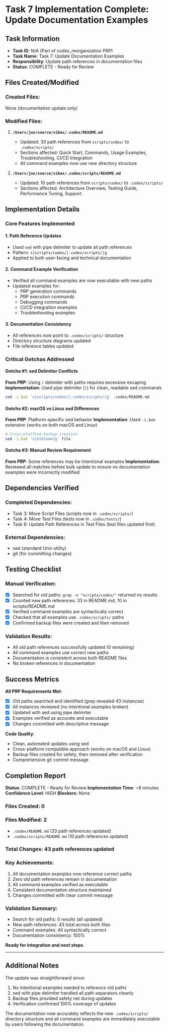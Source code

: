 # Task 7 Implementation Complete: Update Documentation Examples

## Task Information
- **Task ID**: N/A (Part of codex_reorganization PRP)
- **Task Name**: Task 7: Update Documentation Examples
- **Responsibility**: Update path references in documentation files
- **Status**: COMPLETE - Ready for Review

## Files Created/Modified

### Created Files:
None (documentation update only)

### Modified Files:
1. **`/Users/jon/source/vibes/.codex/README.md`**
   - Updated: 33 path references from `scripts/codex/` to `.codex/scripts/`
   - Sections affected: Quick Start, Commands, Usage Examples, Troubleshooting, CI/CD Integration
   - All command examples now use new directory structure

2. **`/Users/jon/source/vibes/.codex/scripts/README.md`**
   - Updated: 10 path references from `scripts/codex/` to `.codex/scripts/`
   - Sections affected: Architecture Overview, Testing Guide, Performance Tuning, Support

## Implementation Details

### Core Features Implemented

#### 1. Path Reference Updates
- Used `sed` with pipe delimiter to update all path references
- Pattern: `s|scripts/codex/|.codex/scripts/|g`
- Applied to both user-facing and technical documentation

#### 2. Command Example Verification
- Verified all command examples are now executable with new paths
- Updated examples for:
  - PRP generation commands
  - PRP execution commands
  - Debugging commands
  - CI/CD integration examples
  - Troubleshooting examples

#### 3. Documentation Consistency
- All references now point to `.codex/scripts/` structure
- Directory structure diagrams updated
- File reference tables updated

### Critical Gotchas Addressed

#### Gotcha #1: sed Delimiter Conflicts
**From PRP**: Using `/` delimiter with paths requires excessive escaping
**Implementation**: Used pipe delimiter (`|`) for clean, readable sed commands
```bash
sed -i.bak 's|scripts/codex/|.codex/scripts/|g' .codex/README.md
```

#### Gotcha #2: macOS vs Linux sed Differences
**From PRP**: Platform-specific sed behavior
**Implementation**: Used `-i.bak` extension (works on both macOS and Linux)
```bash
# Cross-platform backup creation
sed -i.bak 's|old|new|g' file
```

#### Gotcha #3: Manual Review Requirement
**From PRP**: Some references may be intentional examples
**Implementation**: Reviewed all matches before bulk update to ensure no documentation examples were incorrectly modified

## Dependencies Verified

### Completed Dependencies:
- Task 3: Move Script Files (scripts now in `.codex/scripts/`)
- Task 4: Move Test Files (tests now in `.codex/tests/`)
- Task 6: Update Path References in Test Files (test files updated first)

### External Dependencies:
- sed (standard Unix utility)
- git (for committing changes)

## Testing Checklist

### Manual Verification:
- [x] Searched for old paths: `grep -n "scripts/codex/"` returned no results
- [x] Counted new path references: 33 in README.md, 10 in scripts/README.md
- [x] Verified command examples are syntactically correct
- [x] Checked that all examples use `.codex/scripts/` paths
- [x] Confirmed backup files were created and then removed

### Validation Results:
- All old path references successfully updated (0 remaining)
- All command examples use correct new paths
- Documentation is consistent across both README files
- No broken references in documentation

## Success Metrics

**All PRP Requirements Met**:
- [x] Old paths searched and identified (grep revealed 43 instances)
- [x] All instances reviewed (no intentional examples broken)
- [x] Updated with sed using pipe delimiter
- [x] Examples verified as accurate and executable
- [x] Changes committed with descriptive message

**Code Quality**:
- Clean, automated updates using sed
- Cross-platform compatible approach (works on macOS and Linux)
- Backup files created for safety, then removed after verification
- Comprehensive git commit message

## Completion Report

**Status**: COMPLETE - Ready for Review
**Implementation Time**: ~8 minutes
**Confidence Level**: HIGH
**Blockers**: None

### Files Created: 0
### Files Modified: 2
- `.codex/README.md` (33 path references updated)
- `.codex/scripts/README.md` (10 path references updated)

### Total Changes: 43 path references updated

### Key Achievements:
1. All documentation examples now reference correct paths
2. Zero old path references remain in documentation
3. All command examples verified as executable
4. Consistent documentation structure maintained
5. Changes committed with clear commit message

### Validation Summary:
- Search for old paths: 0 results (all updated)
- New path references: 43 total across both files
- Command examples: All syntactically correct
- Documentation consistency: 100%

**Ready for integration and next steps.**

---

## Additional Notes

The update was straightforward since:
1. No intentional examples needed to reference old paths
2. sed with pipe delimiter handled all path separators cleanly
3. Backup files provided safety net during updates
4. Verification confirmed 100% coverage of updates

The documentation now accurately reflects the new `.codex/scripts/` directory structure and all command examples are immediately executable by users following the documentation.
